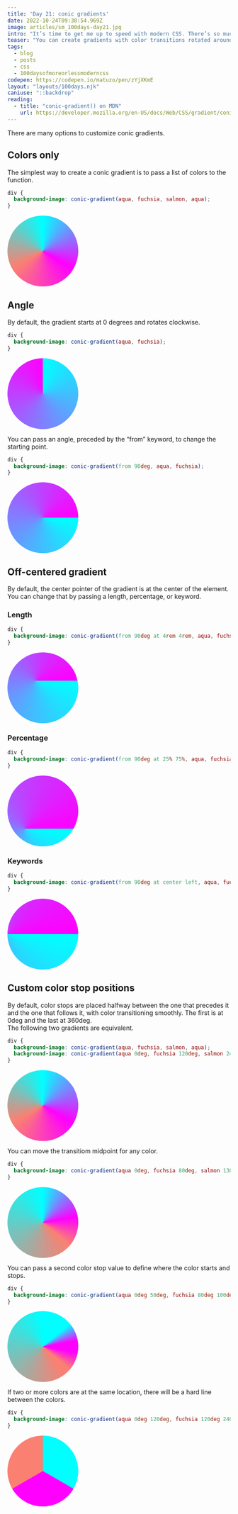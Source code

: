 ```yaml
---
title: 'Day 21: conic gradients'
date: 2022-10-24T09:38:54.969Z
image: articles/sm_100days-day21.jpg
intro: "It’s time to get me up to speed with modern CSS. There’s so much new in CSS that I know too little about. To change that I’ve started [#100DaysOfMoreOrLessModernCSS](/blog/2022/100-days-of-more-or-less-modern-css/). Why more or less modern CSS? Because some topics will be about cutting-edge features, while other stuff has been around for quite a while already, but I just have little to no experience with it."
teaser: "You can create gradients with color transitions rotated around a center point, rather than radiating from the center, by using the `conic-gradient()` function."
tags:
  - blog
  - posts
  - css
  - 100daysofmoreorlessmoderncss
codepen: https://codepen.io/matuzo/pen/zYjXKmE
layout: "layouts/100days.njk"
caniuse: "::backdrop"
reading:
  - title: "conic-gradient() on MDN"
    url: https://developer.mozilla.org/en-US/docs/Web/CSS/gradient/conic-gradient
---
```


There are many options to customize conic gradients.

<style>
  .uno {
    background-image: conic-gradient(aqua, fuchsia, salmon, aqua);  
  }

  .due {
    background-image: conic-gradient(aqua, fuchsia);  
  }

  .tre {
    background-image: conic-gradient(from 90deg, aqua, fuchsia);  
  }

  .quattro {
    background-image: conic-gradient(from 90deg at 4rem 4rem, aqua, fuchsia);
  }

  .cinque {
    background-image: conic-gradient(from 90deg at 25% 75%, aqua, fuchsia);
  }

  .sei {
    background-image: conic-gradient(from 90deg at center left, aqua, fuchsia);
  }

  .sette {
    background-image: conic-gradient(aqua 0deg, fuchsia 120deg, salmon 240deg, aqua 360deg);  
  }

  .otto {
    background-image: conic-gradient(aqua 0deg, fuchsia 80deg, salmon 130deg, aqua 360deg);
  }

  .nove {
    background-image: conic-gradient(aqua 0deg 50deg, fuchsia 80deg 100deg, salmon 130deg 140deg, aqua 360deg)
  }

  .dieci {
    background-image: conic-gradient(aqua 0deg 120deg, fuchsia 120deg 240deg, salmon 240deg 360deg);  
  }

  .div {
    width: 10rem;
    height: 10rem;
    border-radius: 50%;
  }
</style>

## Colors only

The simplest way to create a conic gradient is to pass a list of colors to the function.

```css
div {
  background-image: conic-gradient(aqua, fuchsia, salmon, aqua);  
}
```

<div class="div uno"></div>

## Angle

By default, the gradient starts at 0 degrees and rotates clockwise.


```css
div {
  background-image: conic-gradient(aqua, fuchsia);  
}
```

<div class="div due"></div>

You can pass an angle, preceded by the “from” keyword, to change the starting point.

```css
div {
  background-image: conic-gradient(from 90deg, aqua, fuchsia);  
}
```

<div class="div tre"></div>

## Off-centered gradient

By default, the center pointer of the gradient is at the center of the element. You can change that by passing a length, percentage, or keyword.

### Length

```css
div {
  background-image: conic-gradient(from 90deg at 4rem 4rem, aqua, fuchsia);
}
```
<div class="div quattro"></div>

### Percentage

```css
div {
  background-image: conic-gradient(from 90deg at 25% 75%, aqua, fuchsia);
}
```
<div class="div cinque"></div>

### Keywords

```css
div {
  background-image: conic-gradient(from 90deg at center left, aqua, fuchsia);
}
```

<div class="div sei"></div>

## Custom color stop positions

By default, color stops are placed halfway between the one that precedes it and the one that follows it, with color transitioning smoothly. The first is at 0deg and the last at 360deg.  
The following two gradients are equivalent.

```css
div {
  background-image: conic-gradient(aqua, fuchsia, salmon, aqua);  
  background-image: conic-gradient(aqua 0deg, fuchsia 120deg, salmon 240deg, aqua 360deg);  
}
```

<div class="div sette"></div>

You can move the transitiom midpoint for any color. 

```css
div {
  background-image: conic-gradient(aqua 0deg, fuchsia 80deg, salmon 130deg, aqua 360deg);
}
```

<div class="div otto"></div>

You can pass a second color stop value to define where the color starts and stops.

```css
div {
  background-image: conic-gradient(aqua 0deg 50deg, fuchsia 80deg 100deg, salmon 130deg 140deg, aqua 360deg)
}
```
<div class="div nove"></div>

If two or more colors are at the same location, there will be a hard line between the colors.

```css
div {
  background-image: conic-gradient(aqua 0deg 120deg, fuchsia 120deg 240deg, salmon 240deg 360deg);  
}
```

<div class="div dieci"></div>
